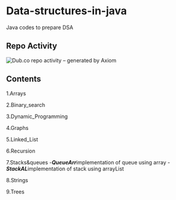 # Data-structures-in-java
Java codes to prepare DSA

## Repo Activity

![Dub.co repo activity – generated by Axiom](https://repobeats.axiom.co/api/embed/4872bc15aeb4cfc3ec1560ae3c57f0b906ba90e7.svg "Repobeats analytics image")

## Contents

1.Arrays


2.Binary_search

3.Dynamic_Programming

4.Graphs

5.Linked_List

6.Recursion

7.Stacks&queues
-***QueueArr***implementation of queue using array
-***StackAL***implementation of stack using arrayList



8.Strings

9.Trees


